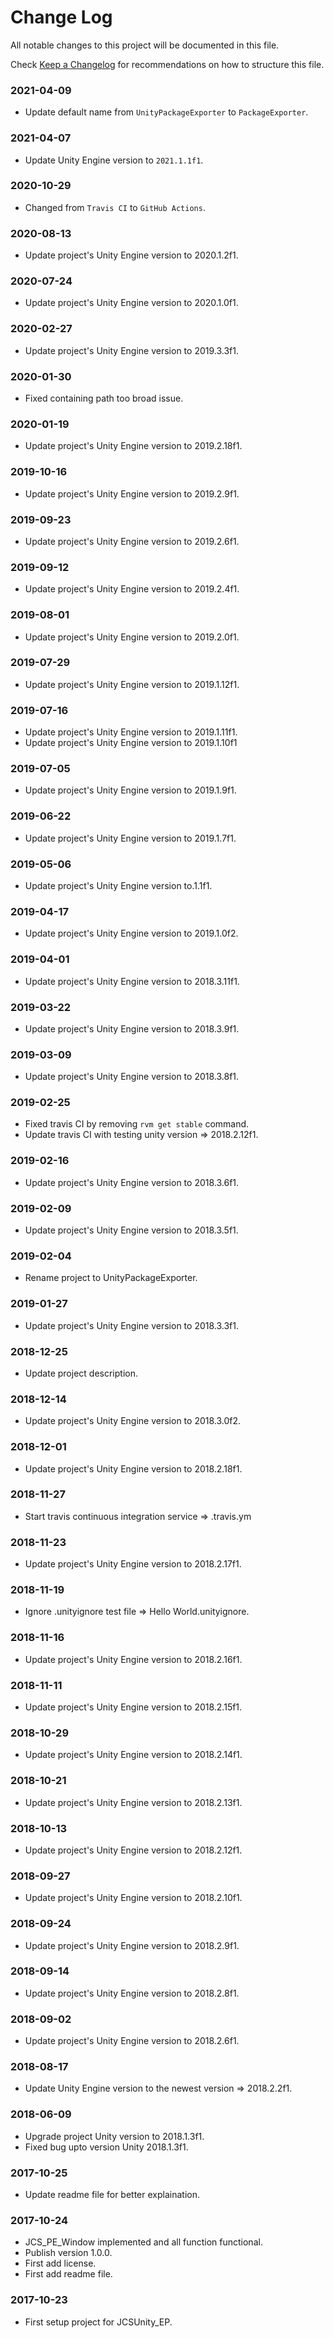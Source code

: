 # Change Log

All notable changes to this project will be documented in this file.

Check [Keep a Changelog](http://keepachangelog.com/) for recommendations on how to structure this file.


### 2021-04-09

* Update default name from `UnityPackageExporter` to `PackageExporter`.

### 2021-04-07

* Update Unity Engine version to `2021.1.1f1`.

### 2020-10-29

* Changed from `Travis CI` to `GitHub Actions`.

### 2020-08-13

* Update project's Unity Engine version to 2020.1.2f1.

### 2020-07-24

* Update project's Unity Engine version to 2020.1.0f1.

### 2020-02-27

* Update project's Unity Engine version to 2019.3.3f1.

### 2020-01-30

* Fixed containing path too broad issue.

### 2020-01-19

* Update project's Unity Engine version to 2019.2.18f1.

### 2019-10-16

* Update project's Unity Engine version to 2019.2.9f1.

### 2019-09-23

* Update project's Unity Engine version to 2019.2.6f1.

### 2019-09-12

* Update project's Unity Engine version to 2019.2.4f1.

### 2019-08-01

* Update project's Unity Engine version to 2019.2.0f1.

### 2019-07-29

* Update project's Unity Engine version to 2019.1.12f1.

### 2019-07-16

* Update project's Unity Engine version to 2019.1.11f1.
* Update project's Unity Engine version to 2019.1.10f1

### 2019-07-05

* Update project's Unity Engine version to 2019.1.9f1.

### 2019-06-22

* Update project's Unity Engine version to 2019.1.7f1.

### 2019-05-06

* Update project's Unity Engine version to.1.1f1.

### 2019-04-17

* Update project's Unity Engine version to 2019.1.0f2.

### 2019-04-01

* Update project's Unity Engine version to 2018.3.11f1.

### 2019-03-22

* Update project's Unity Engine version to 2018.3.9f1.

### 2019-03-09

* Update project's Unity Engine version to 2018.3.8f1.

### 2019-02-25

* Fixed travis CI by removing `rvm get stable` command.
* Update travis CI with testing unity version => 2018.2.12f1.

### 2019-02-16

* Update project's Unity Engine version to 2018.3.6f1.

### 2019-02-09

* Update project's Unity Engine version to 2018.3.5f1.

### 2019-02-04

* Rename project to UnityPackageExporter.

### 2019-01-27

* Update project's Unity Engine version to 2018.3.3f1.

### 2018-12-25

* Update project description.

### 2018-12-14

* Update project's Unity Engine version to 2018.3.0f2.

### 2018-12-01

* Update project's Unity Engine version to 2018.2.18f1.

### 2018-11-27

* Start travis continuous integration service => .travis.ym

### 2018-11-23

* Update project's Unity Engine version to 2018.2.17f1.

### 2018-11-19

* Ignore .unityignore test file => Hello World.unityignore.

### 2018-11-16

* Update project's Unity Engine version to 2018.2.16f1.

### 2018-11-11

* Update project's Unity Engine version to 2018.2.15f1.

### 2018-10-29

* Update project's Unity Engine version to 2018.2.14f1.

### 2018-10-21

* Update project's Unity Engine version to 2018.2.13f1.

### 2018-10-13

* Update project's Unity Engine version to 2018.2.12f1.

### 2018-09-27

* Update project's Unity Engine version to 2018.2.10f1.

### 2018-09-24

* Update project's Unity Engine version to 2018.2.9f1.

### 2018-09-14

* Update project's Unity Engine version to 2018.2.8f1.

### 2018-09-02

* Update project's Unity Engine version to 2018.2.6f1.

### 2018-08-17

* Update Unity Engine version to the newest version => 2018.2.2f1.

### 2018-06-09

* Upgrade project Unity version to 2018.1.3f1.
* Fixed bug upto version Unity 2018.1.3f1.

### 2017-10-25

* Update readme file for better explaination.

### 2017-10-24

* JCS_PE_Window implemented and all function functional.
* Publish version 1.0.0.
* First add license.
* First add readme file.

### 2017-10-23

* First setup project for JCSUnity_EP.
